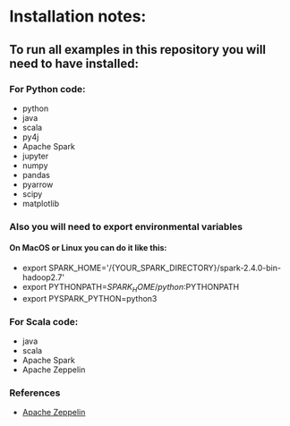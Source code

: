 # Installation notes:

## To run all examples in this repository you will need to have installed:

### For Python code:
* python
* java
* scala
* py4j
* Apache Spark
* jupyter
* numpy
* pandas
* pyarrow
* scipy
* matplotlib

### Also you will need to export environmental variables

#### On MacOS or Linux you can do it like this:
* export SPARK_HOME='/{YOUR_SPARK_DIRECTORY}/spark-2.4.0-bin-hadoop2.7'
* export PYTHONPATH=$SPARK_HOME/python:$PYTHONPATH
* export PYSPARK_PYTHON=python3

### For Scala code:
* java
* scala
* Apache Spark
* Apache Zeppelin

### References
* [Apache Zeppelin](https://zeppelin.apache.org/docs/latest/quickstart/install.html)
